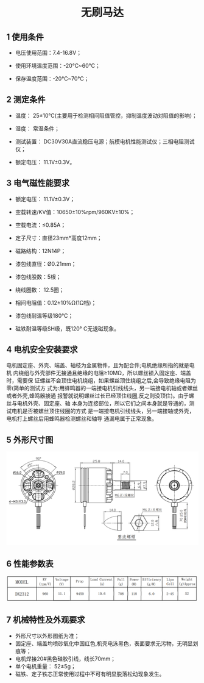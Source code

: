 <div align=center>
<h1 class="text-center">无刷马达</h1>
</div>



## 1 使用条件

- 电压使用范围：7.4-16.8V；

-  使用环境温度范围：-20℃~60℃；

-  保存温度范围：-20℃~70℃；

  

## 2 测定条件

- 温度： 25±10℃(主要用于检测相间阻值管控，抑制温度波动对阻值的影响)；

- 湿度： 常湿条件；

- 测试装置： DC30V30A直流稳压电源；航模电机性能测试仪；三相电阻测试仪；

-  额定电压： 11.1V±0.3V。 

  

## 3 电气磁性能要求

- 额定电压： 11.1V±0.3V； 

- 空载转速/KV值：10650±10%rpm/960KV±10%；

- 空载电流：≤0.85A；

- 定子尺寸：直径23mm*高度12mm；

- 磁路结构：12N14P；

- 漆包线直径：Ø0.21mm；

- 漆包线股数：5根；

- 绕线圈数： 12.5圈；

-  相间电阻值：0.12±10%Ω(1Ω档)；

- 漆包线耐温等级180℃；

- 磁铁耐温等级SH级，既120° C无退磁现象。 

  

## 4 电机安全安装要求

电机固定座、外壳、端盖、轴枝为金属物件，且为配合件;电机绝缘所指的就是电机 内绕组与外壳部件无接通且绝缘的电阻≥10MΩ，所以螺丝锁入固定座、端盖时，需要保 证螺丝不会顶住电机绕组，如果螺丝顶住绕组之后,会导致绝缘电阻为零(简单的测试方 式为:用蜂鸣器的一端接电机引线线头，另一端接电机轴或者螺丝或者外壳,蜂鸣器接通 报警就说明螺丝过长已经顶住线圈,反之则没顶住)。由于螺丝与电机外壳、固定座、轴 本身为连接部位，所以它们之间本身就是导通的，测试电机是否被螺丝顶住线圈的方式 是一端接电机引线线头，另一端接轴或外壳，电机打上螺丝后用蜂鸣器检测螺丝和轴导 通漏电属于正常现象。



## 5 外形尺寸图

<div align=center>
<img src="docs\electronic_modules\motor\brushless_motor\微信图片_202210151834411.png">
</div>





## 6 性能参数表

<div align=center>
<img src="docs\electronic_modules\motor\brushless_motor\微信图片_20221015183441.png">
</div>



## 7 机械特性及外观要求

- 外形尺寸以外形图纸为准； 
-  固定座、端盖均喷砂氧化中国红色,机壳电泳黑色，表面要求无污物，无明显划痕等；
- 电机焊接20#黑色硅胶引线，线长70mm；
- 单个电机重量： 52±5g；
-  磁铁、定子铁芯正常使用过程中不可有明显脱落松动现象发生。